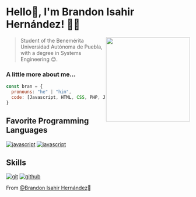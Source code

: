 <h1 > Hello👋, I'm Brandon Isahir Hernández! 👨‍💻</h1>
<img align='right' src="https://lh3.googleusercontent.com/1zYWK0KOUeg37K8Ye2-5Pvg3iGwJ63xWJTCUo4vT2iZsdb37Mam-urFuP5o6lPfC8noid2uOdiJ6LthL0-OeQq1PX5Vd7_GuWdfUrSrKG8C6paHWdk-xcag8WlOZcBMUXFqWcw2OnxbPxubA5bDMFx1Lq08O0GCMiuFZSvjMcWbOYCvnMRWvOcw_uaNIfs8w-bHrASvpaho7eEf5IwLPmKGdxpbtw4q40qZlN08eXD7hWPL2CEkiM2RZolitRj2ck36ujG1swkax018ZB3qxLNO1tsl3p53AGDGXf_nfNv3MsCnV7i2nfFOzZXNO_6O8LlShoEcwvNfqIlfqS7r6EjY2J7gkCI54blIREpXQ2761WnwarwKTA8yxtWFqEMIYXeoUWYQuT00A3Yr-O9etsKZ5wk438gXRsBDjKXYEi7X1yJpRK9LvtZh0lDjM7-RUGfiSbJJ2wZGGKCToihRMN7FmI-zGRBz6F1t6SQenYi1NDHdonnZQncg9QAQ8nMQ9zuchEzO44hl-VR2EgqBai-XXx8ZzeXGDd0foSQKRFSn0TSsGoOQC0MVe52yBx25luPIurjPvr4WE8Zx2uKBnX3yZnCdk1y2Z7pGzrnlimOxZp30FqxnazYijRndGf4DFNjewte2ZKaqpi3XUCmEbaPqID3qFrLYNSVVwtO5KIIIXiMnjZfuPQw5RKqpVlJNoqyG0TZveUhgyJDHNQDDc9SPJMwM3KVdX8h83CAi5ZmxSzvbB9ylw5QsNoA=s612-no?authuser=0" width="230">

> Student of the Benemérita Universidad Autónoma de Puebla, with a degree in Systems Engineering 😊.
### A little more about me...  

```javascript
const bran = {
  pronouns: "he" | "him",
  code: [Javascript, HTML, CSS, PHP, Java],
}
```
<h2> Favorite Programming Languages</h2>
<p>
<a href="https://github.com/brandonihernandezc03"><img src="https://img.shields.io/badge/JS-f5f542.svg?style=for-the-badge&logo=javascript&logoColor=f5f542&labelColor=ffffff" alt="javascript"></a>
<a href="https://github.com/brandonihernandezc03"><img src="https://img.shields.io/badge/PHP-6566ba.svg?style=for-the-badge&logo=php&logoColor=6566ba&labelColor=ffffff" alt="javascript"></a>
</p>

<h2> Skills</h2>
<p>
<a href="https://github.com/brandonihernandezc03"><img src="https://img.shields.io/badge/git-F05032.svg?style=for-the-badge&logo=git&logoColor=F05032&labelColor=ffffff" alt="git"></a>
<a href="https://github.com/brandonihernandezc03"><img src="https://img.shields.io/badge/github-black.svg?style=for-the-badge&logo=github&logoColor=black&labelColor=ffffff" alt="github"></a>
</p>

From [@Brandon Isahir Hernández](https://github.com/BrandonHernz)🐤
